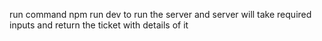 run command 
npm run dev
to run the server and server will take required inputs and return the ticket with details of it
